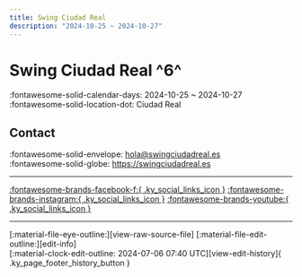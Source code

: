 ```yaml
---
title: Swing Ciudad Real
description: "2024-10-25 ~ 2024-10-27"
---
```


# Swing Ciudad Real ^6^

:fontawesome-solid-calendar-days: 2024-10-25 ~ 2024-10-27  
:fontawesome-solid-location-dot: Ciudad Real  

## Contact

:fontawesome-solid-envelope: <hola@swingciudadreal.es>  
:fontawesome-solid-globe: <https://swingciudadreal.es>  

---

 [:fontawesome-brands-facebook-f:{ .ky_social_links_icon }](https://www.facebook.com/swingciudadrealasoc) [:fontawesome-brands-instagram:{ .ky_social_links_icon }](https://instagram.com/swingciudadreal) [:fontawesome-brands-youtube:{ .ky_social_links_icon }](https://youtube.com/@SwingCiudadReal)

---

<div class="ky_page_footer" markdown>
<div class="ky_page_footer_trailing" markdown="span">
[:material-file-eye-outline:][view-raw-source-file]
[:material-file-edit-outline:][edit-info]
</div>
<div class="ky_page_footer_leading" markdown="span">
[:material-clock-edit-outline: 2024-07-06 07:40 UTC][view-edit-history]{ .ky_page_footer_history_button }
</div>
</div>

[view-raw-source-file]: https://github.com/swingdance/events/blob/main/2024/es_ES/swing-ciudad-real-2024.json "View Raw Source File"
[edit-info]: https://github.com/swingdance/events/issues/new?assignees=&labels=update+event&projects=&template=03-update_entity.yml&title=%5B2024%2Fes_ES%5D%20Update%20Event%3A%20Swing%20Ciudad%20Real&region=es_ES&year=2024&id=swing-ciudad-real-2024&name=Swing%20Ciudad%20Real&org_id= "Edit Info"

[view-edit-history]: https://github.com/swingdance/events/commits/main/2024/es_ES/swing-ciudad-real-2024.json "View Edit History"
